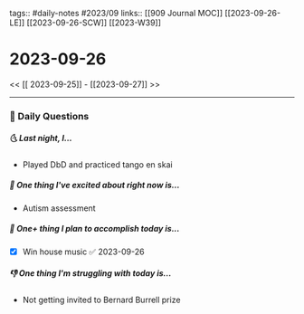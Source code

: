 tags:: #daily-notes #2023/09
links:: [[909 Journal MOC]]  [[2023-09-26-LE]] [[2023-09-26-SCW]] [[2023-W39]]


# 2023-09-26

<< [[ 2023-09-25]] - [[2023-09-27]] >>

---
### 📅 Daily Questions
##### 🌜 Last night, I...
- Played DbD and practiced tango en skai

##### 🙌 One thing I've excited about right now is...
- Autism assessment

##### 🚀 One+ thing I plan to accomplish today is...
- [x] Win house music ✅ 2023-09-26

##### 👎 One thing I'm struggling with today is...
- Not getting invited to Bernard Burrell prize